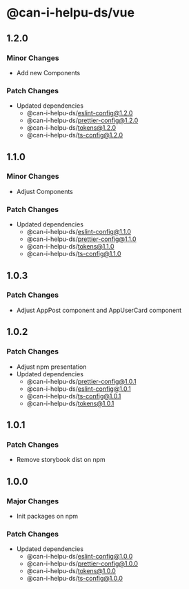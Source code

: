 # @can-i-helpu-ds/vue

## 1.2.0

### Minor Changes

- Add new Components

### Patch Changes

- Updated dependencies
  - @can-i-helpu-ds/eslint-config@1.2.0
  - @can-i-helpu-ds/prettier-config@1.2.0
  - @can-i-helpu-ds/tokens@1.2.0
  - @can-i-helpu-ds/ts-config@1.2.0

## 1.1.0

### Minor Changes

- Adjust Components

### Patch Changes

- Updated dependencies
  - @can-i-helpu-ds/eslint-config@1.1.0
  - @can-i-helpu-ds/prettier-config@1.1.0
  - @can-i-helpu-ds/tokens@1.1.0
  - @can-i-helpu-ds/ts-config@1.1.0

## 1.0.3

### Patch Changes

- Adjust AppPost component and AppUserCard component

## 1.0.2

### Patch Changes

- Adjust npm presentation
- Updated dependencies
  - @can-i-helpu-ds/prettier-config@1.0.1
  - @can-i-helpu-ds/eslint-config@1.0.1
  - @can-i-helpu-ds/ts-config@1.0.1
  - @can-i-helpu-ds/tokens@1.0.1

## 1.0.1

### Patch Changes

- Remove storybook dist on npm

## 1.0.0

### Major Changes

- Init packages on npm

### Patch Changes

- Updated dependencies
  - @can-i-helpu-ds/eslint-config@1.0.0
  - @can-i-helpu-ds/prettier-config@1.0.0
  - @can-i-helpu-ds/tokens@1.0.0
  - @can-i-helpu-ds/ts-config@1.0.0
